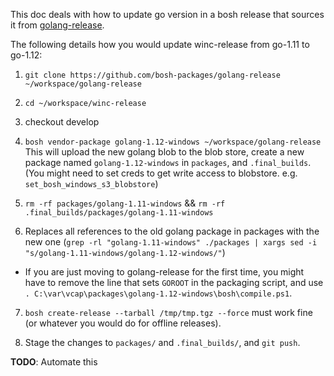 This doc deals with how to update go version in a bosh release that sources it from [golang-release](https://github.com/bosh-packages/golang-release).

The following details how you would update winc-release from go-1.11 to go-1.12:

1. `git clone https://github.com/bosh-packages/golang-release ~/workspace/golang-release`

2. `cd ~/workspace/winc-release`

3. checkout develop

4. `bosh vendor-package golang-1.12-windows ~/workspace/golang-release`
This will upload the new golang blob to the blob store, create a new package named `golang-1.12-windows` in `packages`, and `.final_builds`. (You might need to set creds to get write access to blobstore. e.g. `set_bosh_windows_s3_blobstore`)

5. `rm -rf packages/golang-1.11-windows` && `rm -rf .final_builds/packages/golang-1.11-windows`

6. Replaces all references to the old golang package in packages with the new one (`grep -rl "golang-1.11-windows" ./packages | xargs sed -i "s/golang-1.11-windows/golang-1.12-windows/"`)

  * If you are just moving to golang-release for the first time, you might have to remove the line that sets `GOROOT` in the packaging script, and use `. C:\var\vcap\packages\golang-1.12-windows\bosh\compile.ps1`.

7. `bosh create-release --tarball /tmp/tmp.tgz --force` must work fine (or whatever you would do for offline releases).

7. Stage the changes to `packages/` and `.final_builds/`, and `git push`.

**TODO**: Automate this
